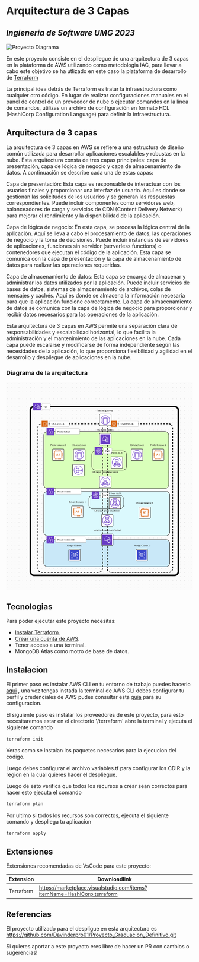 # Arquitectura de 3 Capas
## _Ingieneria de Software UMG 2023_

![Proyecto Diagrama](https://d1.awsstatic.com/logos/aws-logo-lockups/poweredbyaws/PB_AWS_logo_RGB_REV_SQ.8c88ac215fe4e441dc42865dd6962ed4f444a90d.png)

En este proyecto consiste en el despliegue de una arquitectura de 3 capas en la plataforma de AWS
utilizando como metodologia IAC, para llevar a cabo este objetivo se ha utlizado en este caso 
la plataforma de desarrollo de [Terraform](https://www.terraform.io/)

La principal idea detrás de Terraform es tratar la infraestructura como cualquier otro código. En lugar de realizar configuraciones manuales en el panel de control de un proveedor de nube o ejecutar comandos en la línea de comandos, utilizas un archivo de configuración en formato HCL (HashiCorp Configuration Language) para definir la infraestructura.


## Arquitectura de 3 capas

La arquitectura de 3 capas en AWS se refiere a una estructura de diseño común utilizada para desarrollar aplicaciones escalables y robustas en la nube. Esta arquitectura consta de tres capas principales: capa de presentación, capa de lógica de negocio y capa de almacenamiento de datos. A continuación se describe cada una de estas capas:

Capa de presentación: Esta capa es responsable de interactuar con los usuarios finales y proporcionar una interfaz de usuario. Aquí es donde se gestionan las solicitudes de los usuarios y se generan las respuestas correspondientes. Puede incluir componentes como servidores web, balanceadores de carga y servicios de CDN (Content Delivery Network) para mejorar el rendimiento y la disponibilidad de la aplicación.

Capa de lógica de negocio: En esta capa, se procesa la lógica central de la aplicación. Aquí se lleva a cabo el procesamiento de datos, las operaciones de negocio y la toma de decisiones. Puede incluir instancias de servidores de aplicaciones, funciones sin servidor (serverless functions) o contenedores que ejecutan el código de la aplicación. Esta capa se comunica con la capa de presentación y la capa de almacenamiento de datos para realizar las operaciones requeridas.

Capa de almacenamiento de datos: Esta capa se encarga de almacenar y administrar los datos utilizados por la aplicación. Puede incluir servicios de bases de datos, sistemas de almacenamiento de archivos, colas de mensajes y cachés. Aquí es donde se almacena la información necesaria para que la aplicación funcione correctamente. La capa de almacenamiento de datos se comunica con la capa de lógica de negocio para proporcionar y recibir datos necesarios para las operaciones de la aplicación.

Esta arquitectura de 3 capas en AWS permite una separación clara de responsabilidades y escalabilidad horizontal, lo que facilita la administración y el mantenimiento de las aplicaciones en la nube. Cada capa puede escalarse y modificarse de forma independiente según las necesidades de la aplicación, lo que proporciona flexibilidad y agilidad en el desarrollo y despliegue de aplicaciones en la nube.


### Diagrama de la arquitectura
![Proyecto Diagrama](https://raw.githubusercontent.com/DJPORTILLO30/3tier-proyect-IS/master/img/PROYECTO%20DIAGRAMA.svg)



## Tecnologias

Para poder ejecutar este proyecto necesitas:
- [Instalar Terraform](https://developer.hashicorp.com/terraform/downloads?product_intent=terraform).
- [Crear una cuenta de AWS](https://aws.amazon.com/es/free/?gclid=CjwKCAjwpuajBhBpEiwA_ZtfhWdY0wpuQP-IfvF9AjJS_BBSEpOE9OTplWkPTuEIMaDW9ab5BmiCEBoCGeIQAvD_BwE&trk=91b901b8-15d3-4afd-a4a5-bebbe961a51f&sc_channel=ps&ef_id=CjwKCAjwpuajBhBpEiwA_ZtfhWdY0wpuQP-IfvF9AjJS_BBSEpOE9OTplWkPTuEIMaDW9ab5BmiCEBoCGeIQAvD_BwE:G:s&s_kwcid=AL!4422!3!647999789214!e!!g!!crear%20cuenta%20de%20aws!19677233652!147473979113&all-free-tier.sort-by=item.additionalFields.SortRank&all-free-tier.sort-order=asc&awsf.Free%20Tier%20Types=*all&awsf.Free%20Tier%20Categories=*all).
- Tener acceso a una terminal.
- MongoDB Atlas como motro de base de datos.

## Instalacion

El primer paso es instalar  AWS CLI en tu entorno de trabajo puedes hacerlo [aqui](https://docs.aws.amazon.com/es_es/cli/latest/userguide/getting-started-install.html) , una vez tengas instada la terminal de AWS CLI debes configurar tu perfil y credenciales de AWS pudes consultar esta [guia](https://docs.aws.amazon.com/es_es/cli/latest/userguide/cli-chap-configure.html) para su configuracion.

El siguiente paso es instalar los proveedores de este proyecto, para esto necesitaremos estar en el directorio '/terraform' abre la terminal y ejecuta el siguiente comando

```sh
terraform init
```
Veras como se instalan los paquetes necesarios para la ejecucion del codigo.


Luego debes configurar el archivo variables.tf para configurar los CDIR y la region en la cual quieres hacer el despliegue.

Luego de esto verifica que todos los recursos a crear sean correctos para hacer esto ejecuta el comando

```sh
terraform plan
```

Por ultimo si todos los recursos son correctos, ejecuta el siguiente comando y despliega tu aplicacion

```sh
terraform apply
```

## Extensiones

Extensiones recomendadas de VsCode para este proyecto:

| Extension | Downloadlink |
| ------ | ------ |
| Terraform | https://marketplace.visualstudio.com/items?itemName=HashiCorp.terraform |

## Referencias
El proyecto utilizado para el despligue en esta arquitectura es https://github.com/Davinderpro01/Proyecto_Graduacion_Definitivo.git


Si quieres aportar a este proyecto eres libre de hacer un PR con cambios o sugerencias!






